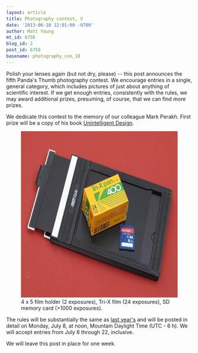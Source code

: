 ```yaml
---
layout: article
title: Photography contest, V
date: '2013-06-10 12:01:00 -0700'
author: Matt Young
mt_id: 6756
blog_id: 2
post_id: 6756
basename: photography_con_18
---
```

Polish your lenses again (but not dry, please) -- this post announces the fifth Panda's Thumb photography contest.  We encourage entries in a single, general category, which includes pictures of just about anything of scientific interest. If we get enough entries, consistently with the rules, we may award additional prizes, presuming, of course, that we can find more prizes.

We dedicate this contest to the memory of our colleague Mark Perakh.  First prize will be a copy of his book [Unintelligent Design](http://www.amazon.com/books/dp/1591020840).

<figure>
<img src="/uploads/2013/IMG_3406_Films_600.JPG" alt="IMG_3406_Films_600.JPG" width="600" height="450" />
<figcaption markdown="span">
4 x 5 film holder (2 exposures), Tri-X film (24 exposures), SD memory card (&gt;1000 exposures).

</figcaption>
</figure>

The rules will be substantially the same as [last year's](http://pandasthumb.org/archives/2012/07/photography-con-16.html) and will be posted in detail on Monday, July 8, at noon, Mountain Daylight Time (UTC - 6 h). We will accept entries from July 8 through 22, inclusive.

We will leave this post in place for one week.
